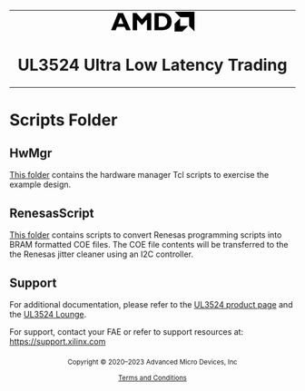 <table class="sphinxhide" width="100%">
 <tr width="100%">
    <td align="center"><img src="https://raw.githubusercontent.com/Xilinx/Image-Collateral/main/xilinx-logo.png" width="30%"/><h1>UL3524 Ultra Low Latency Trading</h1>
    </td>
 </tr>
</table>

# Scripts Folder 

## HwMgr
[This folder](./HwMgr/README.md) contains the hardware manager Tcl scripts to exercise the example design.

## RenesasScript
[This folder](./RenesasScript/README.md) contains scripts to convert Renesas programming scripts into BRAM formatted COE files.  The COE file contents will be transferred to the the Renesas jitter cleaner using an I2C controller.

## Support
For additional documentation, please refer to the [UL3524 product page](https://www.xilinx.com/products/boards-and-kits/alveo/ul3524.html) and the [UL3524 Lounge](https://www.xilinx.com/member/ull-ea.html).

For support, contact your FAE or refer to support resources at: https://support.xilinx.com

<p class="sphinxhide" align="center"><sub>Copyright © 2020–2023 Advanced Micro Devices, Inc</sub></p>

<p class="sphinxhide" align="center"><sup><a href="https://www.amd.com/en/corporate/copyright">Terms and Conditions</a></sup></p>
